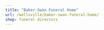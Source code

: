 ```yaml
---
title: "Baker-Swan Funeral Home"
url: /wellsville/baker-swan-funeral-home/
shop: funeral directors
---
```

